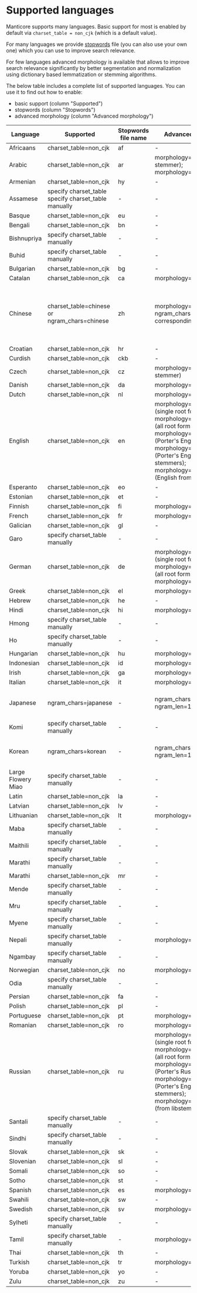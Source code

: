 # Supported languages

Manticore supports many languages. Basic support for most is enabled by default via `charset_table = non_cjk` (which is a default value). 

For many languages we provide [stopwords](Creating_an_index/NLP_and_tokenization/Ignoring_stop-words.md#stopwords) file (you can also use your own one) which you can use to improve search relevance.

For few languages advanced morphology is available that allows to improve search relevance significantly by better segmentation and normalization using dictionary based lemmatization or stemming algorithms.

The below table includes a complete list of supported languages. You can use it to find out how to enable:
* basic support (column "Supported")
* stopwords (column "Stopwords")
* advanced morphology (column "Advanced morphology")

| Language | Supported | Stopwords file name | Advanced morphology | Notes |
| - | - | - | - | - |
| Africaans | charset_table=non_cjk | af | - | |
| Arabic | charset_table=non_cjk | ar | morphology=stem_ar (Arabic stemmer); morphology=libstemmer_ar  | |
| Armenian | charset_table=non_cjk | hy | - | |
| Assamese | specify charset_table specify charset_table manually | - | - | |
| Basque | charset_table=non_cjk | eu | - | |
| Bengali | charset_table=non_cjk | bn | - | | 
| Bishnupriya | specify charset_table manually | - | - | |
| Buhid | specify charset_table manually | - | - | |
| Bulgarian | charset_table=non_cjk | bg | - | | 
| Catalan | charset_table=non_cjk | ca | morphology=libstemmer_ca | | 
| Chinese | charset_table=chinese or ngram_chars=chinese | zh | morphology=icu_chinese or ngram_chars=1 correspondingly | ICU dictionary based segmentation is much more accurate than ngram-based |
| Croatian | charset_table=non_cjk | hr | - | |
| Curdish | charset_table=non_cjk | ckb | - | | 
| Czech | charset_table=non_cjk | cz | morphology=stem_cz (Czech stemmer) | | 
| Danish | charset_table=non_cjk | da | morphology=libstemmer_da | |
| Dutch | charset_table=non_cjk | nl | morphology=libstemmer_nl | |
| English | charset_table=non_cjk | en | morphology=lemmatize_en (single root form); morphology=lemmatize_en_all (all root forms); morphology=stem_en (Porter's English stemmer); morphology=stem_enru (Porter's English and Russian stemmers); morphology=libstemmer_en (English from libstemmer)  | |
| Esperanto | charset_table=non_cjk | eo | - | |
| Estonian | charset_table=non_cjk | et | - | |
| Finnish | charset_table=non_cjk | fi | morphology=libstemmer_fi | |
| French | charset_table=non_cjk | fr | morphology=libstemmer_fr | |
| Galician | charset_table=non_cjk | gl | - | |
| Garo | specify charset_table manually | - | - | |
| German | charset_table=non_cjk | de | morphology=lemmatize_de (single root form); morphology=lemmatize_de_all (all root forms); morphology=libstemmer_de | |
| Greek | charset_table=non_cjk | el | morphology=libstemmer_el | |
| Hebrew | charset_table=non_cjk | he | - | |
| Hindi | charset_table=non_cjk | hi | morphology=libstemmer_hi | |
| Hmong | specify charset_table manually | - | - | |
| Ho | specify charset_table manually | - | - | |
| Hungarian | charset_table=non_cjk | hu | morphology=libstemmer_hu | |
| Indonesian | charset_table=non_cjk | id | morphology=libstemmer_id | |
| Irish | charset_table=non_cjk | ga | morphology=libstemmer_ga | |
| Italian | charset_table=non_cjk | it | morphology=libstemmer_it | |
| Japanese | ngram_chars=japanese | - | ngram_chars=japanese ngram_len=1 | Requires ngram-based segmentation |
| Komi | specify charset_table manually | - | - | |
| Korean | ngram_chars=korean | - | ngram_chars=korean ngram_len=1 | Requires ngram-based segmentation  |
| Large Flowery Miao | specify charset_table manually | - | - | |
| Latin | charset_table=non_cjk | la | - | |
| Latvian | charset_table=non_cjk | lv | - | |
| Lithuanian | charset_table=non_cjk | lt | morphology=libstemmer_lt | |
| Maba | specify charset_table manually | - | - | |
| Maithili | specify charset_table manually | - | - | |
| Marathi | specify charset_table manually | - | - | |
| Marathi | charset_table=non_cjk | mr | - | |
| Mende | specify charset_table manually | - | - | |
| Mru | specify charset_table manually | - | - | |
| Myene | specify charset_table manually | - | - | |
| Nepali | specify charset_table manually | - | morphology=libstemmer_ne | |
| Ngambay | specify charset_table manually | - | - | |
| Norwegian | charset_table=non_cjk | no | morphology=libstemmer_no | |
| Odia | specify charset_table manually | - | - | |
| Persian | charset_table=non_cjk | fa | - | |
| Polish | charset_table=non_cjk | pl | - | |
| Portuguese | charset_table=non_cjk | pt | morphology=libstemmer_pt | |
| Romanian | charset_table=non_cjk | ro | morphology=libstemmer_ro | |
| Russian | charset_table=non_cjk | ru | morphology=lemmatize_ru (single root form); morphology=lemmatize_ru_all (all root forms); morphology=stem_ru (Porter's Russian stemmer); morphology=stem_enru (Porter's English and Russian stemmers); morphology=libstemmer_ru (from libstemmer) | |
| Santali | specify charset_table manually | - | - | |
| Sindhi | specify charset_table manually | - | - | |
| Slovak | charset_table=non_cjk | sk | - | |
| Slovenian | charset_table=non_cjk | sl | - | |
| Somali | charset_table=non_cjk | so | - | |
| Sotho | charset_table=non_cjk | st | - | |
| Spanish | charset_table=non_cjk | es | morphology=libstemmer_es | |
| Swahili | charset_table=non_cjk | sw | - | |
| Swedish | charset_table=non_cjk | sv | morphology=libstemmer_sv | |
| Sylheti | specify charset_table manually | - | - | |
| Tamil | specify charset_table manually | - | morphology=libstemmer_ta | |
| Thai | charset_table=non_cjk | th | - | |
| Turkish | charset_table=non_cjk | tr | morphology=libstemmer_tr | |
| Yoruba | charset_table=non_cjk | yo | - | |
| Zulu | charset_table=non_cjk | zu | - |  |
